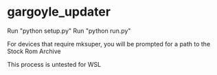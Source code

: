 # gargoyle_updater
Run "python setup.py"
Run "python run.py"

For devices that require mksuper, you will be prompted for a path to the Stock Rom Archive

This process is untested for WSL
